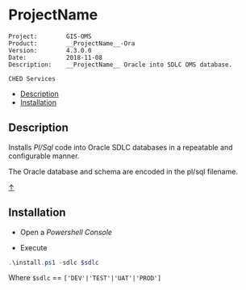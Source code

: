 # __ProjectName__ <!-- omit in toc --> #

~~~text
Project:        GIS-OMS
Product:        __ProjectName__-Ora
Version:        4.3.0.0
Date:           2018-11-08
Description:    __ProjectName__ Oracle into SDLC OMS database.

CHED Services
~~~

<a name="TOC"></a>

- [Description](#description)
- [Installation](#installation)

## Description ##

Installs *Pl/Sql* code into Oracle SDLC databases in a repeatable and configurable manner.

The Oracle database and schema are encoded in the pl/sql filename.

[&uarr;](#TOC)

## Installation ##

- Open a *Powershell Console*

- Execute
  
~~~powershell
.\install.ps1 -sdlc $sdlc
~~~

Where `$sdlc` == `['DEV'|'TEST'|'UAT'|'PROD']`
